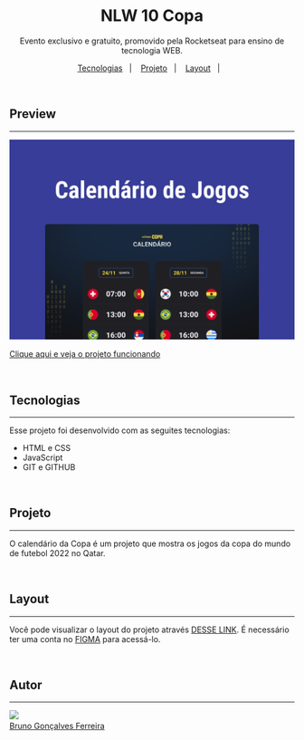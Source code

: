 <h1 align="center">NLW 10 Copa </h1>

<p align="center">Evento exclusivo e gratuito, promovido pela Rocketseat para ensino de tecnologia WEB.</p>

<p align="center">
 <a href="#tecnologias">Tecnologias</a>&nbsp;&nbsp;&nbsp;|&nbsp;&nbsp;&nbsp;
  <a href="#projeto">Projeto</a>&nbsp;&nbsp;&nbsp;|&nbsp;&nbsp;&nbsp;
  <a href="#layout">Layout</a>&nbsp;&nbsp;&nbsp;|&nbsp;&nbsp;&nbsp;
</p>

</br>

## Preview

---

<p>
  <img alt="Calendario da copa" src=".github/preview.png">    
</p>

<a href="https://brunogoncalvesferreira.github.io/world-cup-schedule/" target="_blank">Clique aqui e veja o projeto funcionando</a>

</br>

## Tecnologias

---

Esse projeto foi desenvolvido com as seguites tecnologias:

- HTML e CSS
- JavaScript
- GIT e GITHUB

</br>

## Projeto

---

O calendário da Copa é um projeto que mostra os jogos da copa do mundo de futebol 2022 no Qatar.

</br>

## Layout

---

Você pode visualizar o layout do projeto através [DESSE LINK](<https://www.figma.com/file/0nWaXPSVGMvXsKw5EyeYN7/Calend%C3%A1rio-de-Jogos-(Community)?node-id=0%3A1>). É necessário ter uma conta no [FIGMA](https://www.figma.com) para acessá-lo.

</br>

## Autor

---

<img src="https://github.com/brunogoncalvesferreira.png" width="20%"/>
</br>
<a href="https://www.linkedin.com/in/bruno-goncalves-ferreira">Bruno Gonçalves Ferreira</a>
